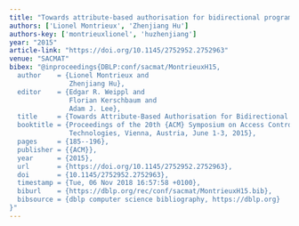 ```yaml
---
title: "Towards attribute-based authorisation for bidirectional programming"
authors: ['Lionel Montrieux', 'Zhenjiang Hu']
authors-key: ['montrieuxlionel', 'huzhenjiang']
year: "2015"
article-link: "https://doi.org/10.1145/2752952.2752963"
venue: "SACMAT"
bibex: "@inproceedings{DBLP:conf/sacmat/MontrieuxH15,
  author    = {Lionel Montrieux and
               Zhenjiang Hu},
  editor    = {Edgar R. Weippl and
               Florian Kerschbaum and
               Adam J. Lee},
  title     = {Towards Attribute-Based Authorisation for Bidirectional Programming},
  booktitle = {Proceedings of the 20th {ACM} Symposium on Access Control Models and
               Technologies, Vienna, Austria, June 1-3, 2015},
  pages     = {185--196},
  publisher = {{ACM}},
  year      = {2015},
  url       = {https://doi.org/10.1145/2752952.2752963},
  doi       = {10.1145/2752952.2752963},
  timestamp = {Tue, 06 Nov 2018 16:57:58 +0100},
  biburl    = {https://dblp.org/rec/conf/sacmat/MontrieuxH15.bib},
  bibsource = {dblp computer science bibliography, https://dblp.org}
}"
---
```

